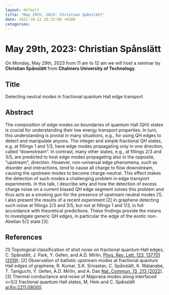 ```yaml
---
layout: default
title: "May 29th, 2023: Christian Spånslätt"
date: 2022-10-12 20:33:00 +0200
categories:
---
```


# May 29th, 2023: Christian Spånslätt

On Monday, May 29th, 2023 from 11 am to 12 am we will host a seminar by **Christian Spånslätt** from **Chalmers University of Technology**. 

## Title

Detecting neutral modes in fractional quantum Hall edge transport

## Abstract 

The composition of edge modes on boundaries of quantum Hall (QH) states is crucial for understanding their low energy transport properties. In turn, this understanding is pivotal in many situations, e.g., for using QH edges to detect and manipulate anyons.
The integer and simple fractional QH states, e.g. at fillings 1 and 1/3, have edge modes propagating only in one direction, called “downstream”. In contrast, many other states, e.g., at fillings 2/3 and 3/5, are predicted to host edge modes propagating also in the opposite, “upstream”, direction. However, non-universal edge phenomena, such as disorder and interactions, tend to cause all charge to flow downstream, causing the upstream modes to become charge-neutral. This effect makes the detection of such modes a challenging problem in edge transport experiments.
In this talk, I describe why and how the detection of excess charge noise on a current biased QH edge segment solves this problem and thus acts as a smoking gun for the presence of upstream neutral modes [1]. I also present the results of a recent experiment [2] in graphene detecting such noise at fillings 2/3 and 3/5, but not at fillings 1 and 1/3, in full accordance with theoretical predictions. These findings provide the means to investigate generic QH edges, in particular the edge of the exotic non-Abelian 5/2 state [3].

## References

[1] Topological classification of shot noise on fractional quantum Hall edges,
   C. Spånslätt, J. Park, Y. Gefen, and A.D. Mirlin, [Phys. Rev. Lett. 123, 137701 (2019)](https://journals.aps.org/prl/abstract/10.1103/PhysRevLett.123.137701).
[2] Observation of ballistic upstream modes at fractional quantum Hall edges of graphene, R. Kumar, S.K. Srivastav, C. Spånslätt, K. Watanabe, T. Taniguchi, Y. Gefen, A.D. Mirlin, and A. Das  [Nat. Commun. 13, 213 (2022)](https://www.nature.com/articles/s41467-021-27805-4).
[3] Thermal conductance and noise of Majorana modes along interfaced ν=5/2 fractional quantum Hall states, M. Hein and C. Spånslätt [arXiv:2211.08000](https://arxiv.org/abs/2211.08000).




